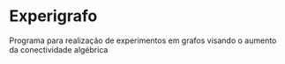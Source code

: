 # Experigrafo
Programa para realização de experimentos em grafos visando o aumento da conectividade algébrica
